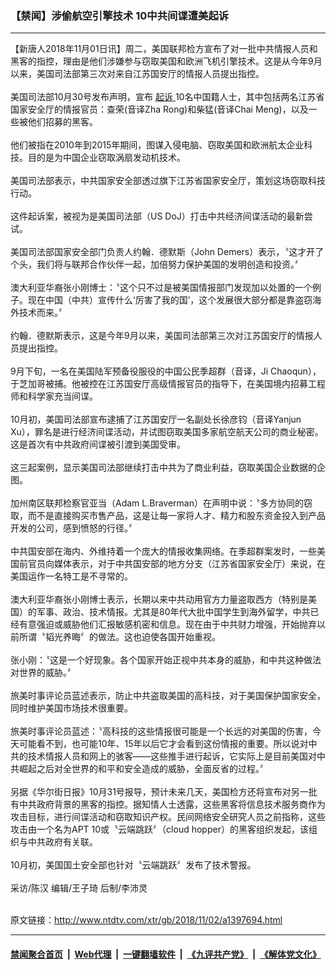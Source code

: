 ### 【禁闻】涉偷航空引擎技术 10中共间谍遭美起诉
------------------------

<div class="wysiwyg">
 【新唐人2018年11月01日讯】周二，美国联邦检方宣布了对一批中共情报人员和黑客的指控，理由是他们涉嫌参与窃取美国和欧洲飞机引擎技术。这是从今年9月以来，美国司法部第三次对来自江苏国安厅的情报人员提出指控。
 <br/>
 <br/>
 美国司法部10月30号发布声明，宣布
 <a href="http://www.ntdtv.com/xtr/gb/articlelistbytag_起诉.html" target="_blank">
  起诉
 </a>
 10名中国籍人士，其中包括两名江苏省国家安全厅的情报官员：查荣(音译Zha Rong)和柴猛(音译Chai Meng)，以及一些被他们招募的黑客。
 <br/>
 <br/>
 他们被指在2010年到2015年期间，图谋入侵电脑、窃取美国和欧洲航太企业科技。目的是为中国企业窃取涡扇发动机技术。
 <br/>
 <br/>
 美国司法部表示，中共国家安全部透过旗下江苏省国家安全厅，策划这场窃取科技行动。
 <br/>
 <br/>
 这件起诉案，被视为是美国司法部（US DoJ）打击中共经济间谍活动的最新尝试。
 <br/>
 <br/>
 美国司法部国家安全部门负责人约翰．德默斯（John Demers）表示，〝这才开了个头，我们将与联邦合作伙伴一起，加倍努力保护美国的发明创造和投资。〞
 <br/>
 <br/>
 澳大利亚华裔张小刚博士：〝这个只不过是被美国情报部门发现加以处置的一个例子。现在中国（中共）宣传什么‘厉害了我的国’，这个发展很大部分都是靠盗窃海外技术而来。〞
 <br/>
 <br/>
 约翰．德默斯表示，这是今年9月以来，美国司法部第三次对江苏国安厅的情报人员提出指控。
 <br/>
 <br/>
 9月下旬，一名在美国陆军预备役服役的中国公民季超群（音译，Ji Chaoqun），于芝加哥被捕。他被控在江苏国安厅高级情报官员的指导下，在美国境内招募工程师和科学家充当间谍。
 <br/>
 <br/>
 10月初，美国司法部宣布逮捕了江苏国安厅一名副处长徐彦钧（音译Yanjun Xu），罪名是进行经济间谍活动，并试图窃取美国多家航空航天公司的商业秘密。这是首次有中共政府间谍被引渡到美国受审。
 <br/>
 <br/>
 这三起案例，显示美国司法部继续打击中共为了商业利益，窃取美国企业数据的企图。
 <br/>
 <br/>
 加州南区联邦检察官亚当（Adam L.Braverman）在声明中说：〝多方协同的窃取，而不是直接购买市售产品，这是让每一家将人才、精力和股东资金投入到产品开发的公司，感到愤怒的行径。〞
 <br/>
 <br/>
 中共国安部在海内、外维持着一个庞大的情报收集网络。在季超群案发时，一些美国前官员向媒体表示，对于中共国安部的地方分支（江苏省国家安全厅）来说，在美国运作一名特工是不寻常的。
 <br/>
 <br/>
 澳大利亚华裔张小刚博士表示，长期以来中共动用官方力量盗取西方（特别是美国）的军事、政治、技术情报。尤其是80年代大批中国学生到海外留学，中共已经有意强迫或威胁他们汇报敏感机密和信息。现在由于中共财力增强，开始抛弃以前所谓〝韬光养晦〞的做法。这也迫使各国开始重视。
 <br/>
 <br/>
 张小刚：〝这是一个好现象。各个国家开始正视中共本身的威胁，和中共这种做法对世界的威胁。〞
 <br/>
 <br/>
 旅美时事评论员蓝述表示，防止中共盗取美国的高科技，对于美国保护国家安全，同时维护美国市场技术很重要。
 <br/>
 <br/>
 旅美时事评论员蓝述：〝高科技的这些情报很可能是一个长远的对美国的伤害，今天可能看不到，也可能10年、15年以后它才会看到这份情报的重要。所以说对中共的技术情报人员和网上的骇客——这些推手进行起诉，它实际上是目前美国对中共崛起之后对全世界的和平和安全造成的威胁，全面反省的过程。〞
 <br/>
 <br/>
 另据《华尔街日报》10月31号报导，预计未来几天，美国检方还将宣布对另一批有中共政府背景的黑客的指控。据知情人士透露，这些黑客将信息技术服务商作为攻击目标，进行间谍活动和窃取知识产权。民间网络安全研究人员之前指称，这些攻击由一个名为APT 10或〝云端跳跃〞（cloud hopper）的黑客组织发起，该组织与中共政府有关联。
 <br/>
 <br/>
 10月初，美国国土安全部也针对〝云端跳跃〞发布了技术警报。
 <br/>
 <br/>
 采访/陈汉 编辑/王子琦 后制/李沛灵
</div>

<br/>原文链接：http://www.ntdtv.com/xtr/gb/2018/11/02/a1397694.html


------------------------
#### [禁闻聚合首页](https://github.com/gfw-breaker/banned-news/blob/master/README.md) &nbsp;|&nbsp; [Web代理](https://github.com/gfw-breaker/open-proxy/blob/master/README.md) &nbsp;|&nbsp; [一键翻墙软件](https://github.com/gfw-breaker/nogfw/blob/master/README.md) &nbsp;|&nbsp; [《九评共产党》](https://github.com/gfw-breaker/9ping.md/blob/master/README.md#九评之一评共产党是什么) &nbsp;|&nbsp; [《解体党文化》](https://github.com/gfw-breaker/jtdwh.md/blob/master/README.md#绪论)